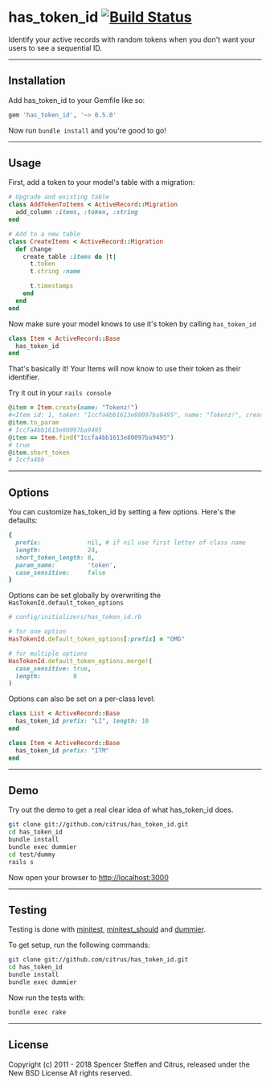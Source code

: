 # has_token_id [![Build Status](https://travis-ci.org/citrus/has_token_id.svg?branch=master)](https://travis-ci.org/citrus/has_token_id)

Identify your active records with random tokens when you don't want your users to see a sequential ID.


------------------------------------------------------------------------------
Installation
------------------------------------------------------------------------------

Add has_token_id to your Gemfile like so:

```ruby
gem 'has_token_id', '~> 0.5.0'
```

Now run `bundle install` and you're good to go!


------------------------------------------------------------------------------
Usage
------------------------------------------------------------------------------

First, add a token to your model's table with a migration:

```ruby
# Upgrade and existing table
class AddTokenToItems < ActiveRecord::Migration
  add_column :items, :token, :string
end

# Add to a new table
class CreateItems < ActiveRecord::Migration
  def change
    create_table :items do |t|
      t.token
      t.string :name

      t.timestamps
    end
  end
end
```


Now make sure your model knows to use it's token by calling `has_token_id`

```ruby
class Item < ActiveRecord::Base
  has_token_id  
end
```

That's basically it! Your Items will now know to use their token as their identifier.

Try it out in your `rails console`

```ruby
@item = Item.create(name: "Tokenz!")
#<Item id: 1, token: "Iccfa4bb1613e80097ba9495", name: "Tokenz!", created_at: "2012-01-26 20:17:13", updated_at: "2012-01-26 20:17:13">
@item.to_param
# Iccfa4bb1613e80097ba9495
@item == Item.find("Iccfa4bb1613e80097ba9495")
# true
@item.short_token
# Iccfa4bb
```


------------------------------------------------------------------------------
Options
------------------------------------------------------------------------------

You can customize has_token_id by setting a few options. Here's the defaults:

```ruby
{
  prefix:             nil, # if nil use first letter of class name
  length:             24,
  short_token_length: 8,
  param_name:         'token',
  case_sensitive:     false
}
```


Options can be set globally by overwriting the `HasTokenId.default_token_options`

```ruby
# config/initializers/has_token_id.rb

# for one option
HasTokenId.default_token_options[:prefix] = "OMG"

# for multiple options
HasTokenId.default_token_options.merge!(
  case_sensitive: true,
  length:         8
)
```


Options can also be set on a per-class level:

```ruby
class List < ActiveRecord::Base
  has_token_id prefix: "LI", length: 10
end

class Item < ActiveRecord::Base
  has_token_id prefix: "ITM"
end
```


------------------------------------------------------------------------------
Demo
------------------------------------------------------------------------------

Try out the demo to get a real clear idea of what has_token_id does.

```bash
git clone git://github.com/citrus/has_token_id.git
cd has_token_id
bundle install
bundle exec dummier
cd test/dummy
rails s
```

Now open your browser to [http://localhost:3000](http://localhost:3000)


------------------------------------------------------------------------------
Testing
------------------------------------------------------------------------------

Testing is done with [minitest](https://github.com/seattlerb/minitest), [minitest_should](https://github.com/citrus/minitest_should) and [dummier](https://github.com/citrus/dummier).

To get setup, run the following commands:

```bash
git clone git://github.com/citrus/has_token_id.git
cd has_token_id
bundle install
bundle exec dummier
```

Now run the tests with:

```bash
bundle exec rake
```


------------------------------------------------------------------------------
License
------------------------------------------------------------------------------

Copyright (c) 2011 - 2018 Spencer Steffen and Citrus, released under the New BSD License All rights reserved.
